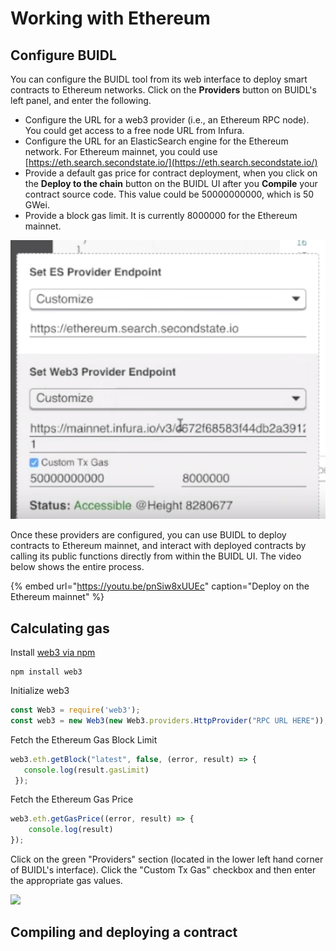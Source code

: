 # Working with Ethereum

## Configure BUIDL

You can configure the BUIDL tool from its web interface to deploy smart contracts to Ethereum networks. Click on the **Providers** button on BUIDL's left panel, and enter the following.

* Configure the URL for a web3 provider \(i.e., an Ethereum RPC node\). You could get access to a free node URL from Infura.
* Configure the URL for an ElasticSearch engine for the Ethereum network. For Ethereum mainnet, you could use [https://eth.search.secondstate.io/](https://eth.search.secondstate.io/) 
* Provide a default gas price for contract deployment, when you click on the **Deploy to the chain** button on the BUIDL UI after you **Compile** your contract source code. This value could be 50000000000, which is 50 GWei.
* Provide a block gas limit. It is currently 8000000 for the Ethereum mainnet.

![Click on the Providers button on BUIDL&apos;s left panel.](../.gitbook/assets/buidl-ethereum-01.png)

Once these providers are configured, you can use BUIDL to deploy contracts to Ethereum mainnet, and interact with deployed contracts by calling its public functions directly from within the BUIDL UI. The video below shows the entire process.

{% embed url="https://youtu.be/pnSiw8xUUEc" caption="Deploy on the Ethereum mainnet" %}





## Calculating gas

Install [web3 via npm](https://www.npmjs.com/package/web3)

```text
npm install web3
```

Initialize web3

```javascript
const Web3 = require('web3');
const web3 = new Web3(new Web3.providers.HttpProvider("RPC URL HERE"));
```

Fetch the Ethereum Gas Block Limit

```javascript
web3.eth.getBlock("latest", false, (error, result) => {
   console.log(result.gasLimit)
 });
```

Fetch the Ethereum Gas Price

```javascript
web3.eth.getGasPrice((error, result) => {
    console.log(result)
});
```

Click on the green "Providers" section \(located in the lower left hand corner of BUIDL's interface\). Click the "Custom Tx Gas" checkbox and then enter the appropriate gas values.

![](https://github.com/second-state/whitepapers/tree/d51b7e790bd2ccdfe248bd4a181d3ff248199fd3/.gitbook/assets/buidl-working_with_ethereum-01.png)

## Compiling and deploying a contract

